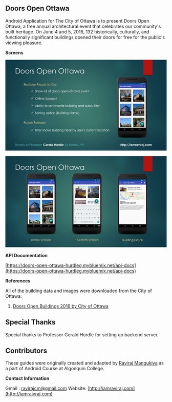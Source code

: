 ## Doors Open Ottawa ##

Android Application for The City of Ottawa is to present Doors Open Ottawa, a free annual architectural event that celebrates our community's built heritage. On June 4 and 5, 2016, 132 historically, culturally, and functionally significant buildings opened their doors for free for the public's viewing pleasure.

**Screens**

![Alt text](doc/images/home.jpg?raw=true "Home")


![Alt text](doc/images/detail.jpg?raw=true "Detail")

**API Documentation**

[https://doors-open-ottawa-hurdleg.mybluemix.net/api-docs](https://doors-open-ottawa-hurdleg.mybluemix.net/api-docs)

**References**

All of the building data and images were downloaded from the City of Ottawa:

1. [Doors Open Buildings 2016 by City of Ottawa](http://ottawa.ca/cgi-bin/doors/2016.pl)

## Special Thanks ##
Special thanks to Professor Gerald Hurdle for setting up backend server.


## Contributors

These guides were originally created and adapted by [Raviraj Mangukiya](http://github.com/ravirajcm)
as a part of Android Course at Algonquin College.

**Contact Information**

Gmail  : [ravirajcm@gmail.com](mailto:ravirajcm@gmail.com)
Website: [http://iamraviraj.com](http://iamraivraj.com)





